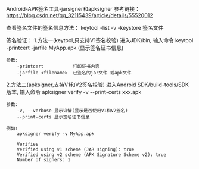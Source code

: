 
Android-APK签名工具-jarsigner和apksigner
参考链接：https://blog.csdn.net/qq_32115439/article/details/55520012


查看签名文件的签名信息方法：
keytool -list -v -keystore 签名文件


签名验证：
1.方法一(keytool,只支持V1签名校验)
    进入JDK/bin, 输入命令
    keytool -printcert -jarfile MyApp.apk (显示签名证书信息)

    参数:
        -printcert           打印证书内容
        -jarfile <filename>  已签名的jar文件 或apk文件   

2.方法二(apksigner,支持V1和V2签名校验)
    进入Android SDK/build-tools/SDK版本, 输入命令
    apksigner verify -v --print-certs xxx.apk

    参数:
        -v, --verbose 显示详情(显示是否使用V1和V2签名)
        --print-certs 显示签名证书信息

    例如:
        apksigner verify -v MyApp.apk

        Verifies
        Verified using v1 scheme (JAR signing): true
        Verified using v2 scheme (APK Signature Scheme v2): true
        Number of signers: 1
